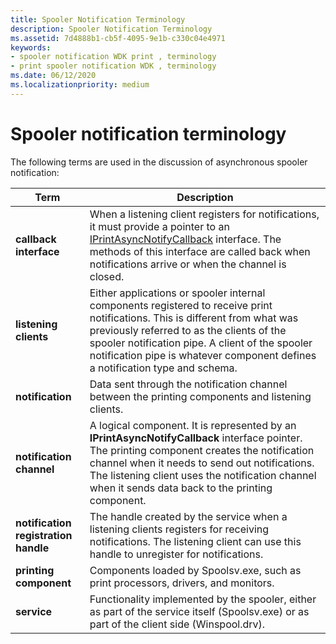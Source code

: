 ```yaml
---
title: Spooler Notification Terminology
description: Spooler Notification Terminology
ms.assetid: 7d4888b1-cb5f-4095-9e1b-c330c04e4971
keywords:
- spooler notification WDK print , terminology
- print spooler notification WDK , terminology
ms.date: 06/12/2020
ms.localizationpriority: medium
---
```


# Spooler notification terminology

The following terms are used in the discussion of asynchronous spooler notification:

| Term | Description |
|--|--|
| **callback interface** | When a listening client registers for notifications, it must provide a pointer to an [IPrintAsyncNotifyCallback](/windows/win32/api/prnasnot/nn-prnasnot-iprintasyncnotifycallback) interface. The methods of this interface are called back when notifications arrive or when the channel is closed. |
| **listening clients** | Either applications or spooler internal components registered to receive print notifications. This is different from what was previously referred to as the clients of the spooler notification pipe. A client of the spooler notification pipe is whatever component defines a notification type and schema. |
| **notification** | Data sent through the notification channel between the printing components and listening clients. |
| **notification channel** | A logical component. It is represented by an **IPrintAsyncNotifyCallback** interface pointer. The printing component creates the notification channel when it needs to send out notifications. The listening client uses the notification channel when it sends data back to the printing component. |
| **notification registration handle** | The handle created by the service when a listening clients registers for receiving notifications. The listening client can use this handle to unregister for notifications. |
| **printing component** | Components loaded by Spoolsv.exe, such as print processors, drivers, and monitors. |
| **service** | Functionality implemented by the spooler, either as part of the service itself (Spoolsv.exe) or as part of the client side (Winspool.drv). |